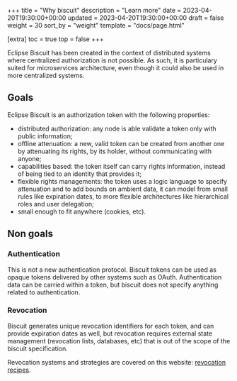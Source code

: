 +++
title = "Why biscuit"
description = "Learn more"
date = 2023-04-20T19:30:00+00:00
updated = 2023-04-20T19:30:00+00:00
draft = false
weight = 30
sort_by = "weight"
template = "docs/page.html"

[extra]
toc = true
top = false
+++

Eclipse Biscuit has been created in the context of distributed systems where centralized authorization is not possible. As such, it is particulary suited for microservices architecture, even though it could also be used in more centralized systems.

## Goals

Eclipse Biscuit is an authorization token with the following properties:

- distributed authorization: any node is able validate a token only with public information;
- offline attenuation: a new, valid token can be created from another one by attenuating its rights, by its holder, without communicating with anyone;
- capabilities based: the token itself can carry rights information, instead of being tied to an identity that provides it;
- flexible rights managements: the token uses a logic language to specify attenuation and to add bounds on ambient data, it can model from small rules like expiration dates, to more flexible architectures like hierarchical roles and user delegation;
- small enough to fit anywhere (cookies, etc).

## Non goals

### Authentication

This is not a new authentication protocol. Biscuit tokens can be used as opaque tokens delivered by other systems such as OAuth. Authentication data can be carried within a token, but biscuit does not specify anything related to authentication.

### Revocation

Biscuit generates unique revocation identifiers for each token, and can provide expiration dates as well, but revocation requires external state management (revocation lists, databases, etc) that is out of the scope of the biscuit specification.

Revocation systems and strategies are covered on this website: [revocation recipes](/docs/guides/revocation/).
